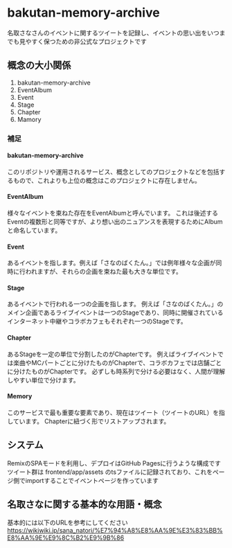 # bakutan-memory-archive

名取さなさんのイベントに関するツイートを記録し、イベントの思い出をいつまでも見やすく保つための非公式なプロジェクトです

## 概念の大小関係
1. bakutan-memory-archive
2. EventAlbum
3. Event
4. Stage
5. Chapter
6. Mamory

### 補足
#### bakutan-memory-archive
このリポジトリや運用されるサービス、概念としてのプロジェクトなどを包括するもので、これよりも上位の概念はこのプロジェクトに存在しません。

#### EventAlbum
様々なイベントを束ねた存在をEventAlbumと呼んでいます。
これは後述するEventの複数形と同等ですが、より想い出のニュアンスを表現するためにAlbumと命名しています。

#### Event
あるイベントを指します。例えば「さなのばくたん。」では例年様々な企画が同時に行われますが、それらの企画を束ねた最も大きな単位です。

#### Stage
あるイベントで行われる一つの企画を指します。
例えば「さなのばくたん。」のメイン企画であるライブイベントは一つのStageであり、同時に開催されているインターネット中継やコラボカフェもそれぞれ一つのStageです。

#### Chapter
あるStageを一定の単位で分割したのがChapterです。
例えばライブイベントでは楽曲やMCパートごとに分けたものがChapterで、コラボカフェでは店舗ごとに分けたものがChapterです。
必ずしも時系列で分ける必要はなく、人間が理解しやすい単位で分けます。

#### Memory
このサービスで最も重要な要素であり、現在はツイート（ツイートのURL）を指しています。
Chapterに紐づく形でリストアップされます。

## システム
RemixのSPAモードを利用し、デプロイはGitHub Pagesに行うような構成です
ツイート群は frontend/app/assets のtsファイルに記録されており、これをページ側でimportすることでイベントページを作っています


## 名取さなに関する基本的な用語・概念
基本的には以下のURLを参考にしてください
https://wikiwiki.jp/sana_natori/%E7%94%A8%E8%AA%9E%E3%83%BB%E8%AA%9E%E9%8C%B2%E9%9B%86
